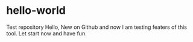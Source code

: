 # hello-world
Test repository
Hello, 
New on Github and now I am testing featers of this tool. 
Let start now and have fun.
